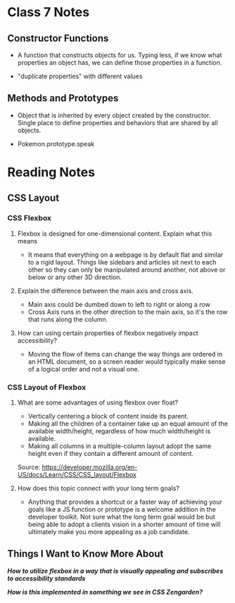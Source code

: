 # Class 7 Notes

## Constructor Functions

- A function that constructs objects for us. Typing less, if we know what properties an object has, we can define those properties in a function.

- "duplicate properties" with different values

## Methods and Prototypes

- Object that is inherited by every object created by the constructor. Single place to define properties and behaviors that are shared by all objects.

- Pokemon.prototype.speak

# Reading Notes

## CSS Layout

### CSS Flexbox

1. Flexbox is designed for one-dimensional content. Explain what this means
   - It means that everything on a webpage is by default flat and similar to a rigid layout. Things like sidebars and articles sit next to each other so they can only be manipulated around another, not above or below or any other 3D direction.

2. Explain the difference between the main axis and cross axis.
   - Main axis could be dumbed down to left to right or along a row
   - Cross Axis runs in the other direction to the main axis, so it's the row that runs along the column.

3. How can using certain properties of flexbox negatively impact accessibility?
   - Moving the flow of items can change the way things are ordered in an HTML document, so a screen reader would typically make sense of a logical order and not a visual one.

### CSS Layout of Flexbox

1. What are some advantages of using flexbox over float?
   - Vertically centering a block of content inside its parent.
   - Making all the children of a container take up an equal amount of the available width/height, regardless of how much width/height is available.
   - Making all columns in a multiple-column layout adopt the same height even if they contain a different amount of content.

    Source: https://developer.mozilla.org/en-US/docs/Learn/CSS/CSS_layout/Flexbox 

2. How does this topic connect with your long term goals?

   - Anything that provides a shortcut or a faster way of achieving your goals like a JS function or prototype is a welcome addition in the developer toolkit. Not sure what the long term goal would be but being able to adopt a clients vision in a shorter amount of time will ultimately make you more appealing as a job candidate.

## Things I Want to Know More About

**_How to utilize flexbox in a way that is visually appealing and subscribes to accessibility standards_**

**_How is this implemented in something we see in CSS Zengarden?_**